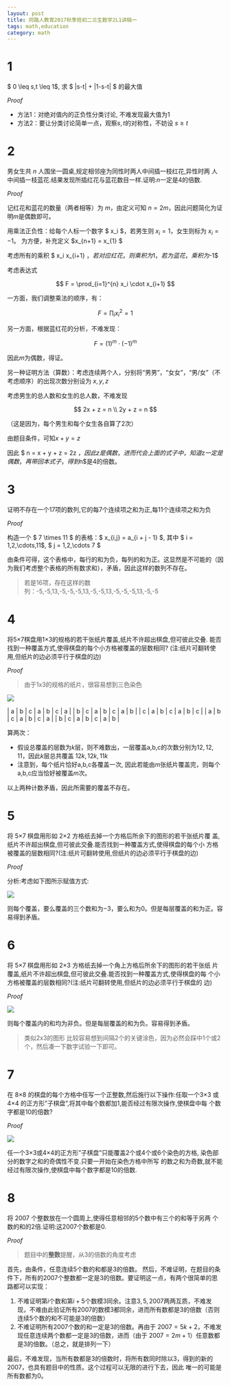 ```yaml
---
layout: post
title: 同路人教育2017秋季班初二兰生数学2L1讲稿一
tags: math,education
category: math
---
```


# 1

$ 0 \leq s,t \leq 1$, 求 $ \|s-t\| + \|1-s-t\| $ 的最大值

*Proof*

* 方法1：对绝对值内的正负性分类讨论, 不难发现最大值为$1$
* 方法2：要让分类讨论简单一点，观察$s,t$的对称性，不妨设 $s \geq t$

# 2

男女生共 $n$ 人围坐一圆桌,规定相邻座为同性时两人中间插一枝红花,异性时两
人中间插一枝蓝花.结果发现所插红花与蓝花数目一样.证明:$n$一定是4的倍数.

*Proof*

记红花和蓝花的数量（两者相等）为 $m$，由定义可知 $n = 2m$，因此问题简化为证明$m$是偶数即可。

用乘法正负性：给每个人标一个数字 $ x_i $，若男生则 $x_i = 1$，女生则标为 $x_i = -1$。
为方便，补充定义 $x_{n+1} = x_{1} $

考虑所有的乘积 $ x_i x_{i+1} $，若对应红花，则乘积为$1$，若为蓝花，乘积为$-1$

考虑表达式

$$
    F = \prod_{i=1}^{n} x_i \cdot x_{i+1}
$$
    
一方面，我们调整乘法的顺序，有：

$$ 
    F = \prod_i x_i^2 = 1
$$

另一方面，根据蓝红花的分析，不难发现：

$$
    F = (1)^{m} \cdot (-1)^{m}
$$

因此$m$为偶数，得证。

另一种证明方法（算数）：考虑连续两个人，分别将“男男”，“女女”，“男/女”（不考虑顺序）的出现次数分别设为 $x,y,z$

考虑男生的总人数和女生的总人数，不难发现

$$
    2x + z = n \\
    2y + z = n
$$

（这是因为，每个男生和每个女生各自算了2次）

由题目条件，可知$x+y = z$

因此 $ n = x + y + z = 2z $，因此z是偶数，进而代会上面的式子中，知道$z$一定是偶数，再带回本式子，得到$n$是4的倍数。

# 3

证明不存在一个17项的数列,它的每7个连续项之和为正,每11个连续项之和为负

*Proof*

构造一个 $ 7 \times 11 $ 的表格：$ x_{i,j} = a_{i + j - 1} $, 其中 $ i = 1,2,\cdots,11$,  $ j = 1,2,\cdots 7 $

由条件可得，这个表格中，每行的和为负，每列的和为正。这显然是不可能的（因为我们考虑整个表格的所有数求和），矛盾，因此这样的数列不存在。

> 若是16项，存在这样的数列：-5,-5,13,-5,-5,-5,13,-5,-5,13,-5,-5,-5,13,-5,-5

# 4

将5×7棋盘用1×3的规格的若干张纸片覆盖,纸片不许超出棋盘,但可彼此交叠. 能否找到一种覆盖方式,使得棋盘的每个小方格被覆盖的层数相同?
(注:纸片可翻转使用,但纸片的边必须平行于棋盘的边) 

*Proof*

> 由于1x3的规格的纸片，很容易想到三色染色

![](https://crsando.github.io/images/2024-10-18/4_1.png)

| a | b | c | a | b | c | a |
| b | c | a | b | c | a | b | 
| c | a | b | c | a | b | c | 
| a | b | c | a | b | c | a |
| b | c | a | b | c | a | b |

算两次：
* 假设总覆盖的层数为$k$层，则不难数出，一层覆盖a,b,c的次数分别为$12,12,11$，因此$k$层总共覆盖 $12k,12k,11k$
* 注意到，每个纸片恰好a,b,c各覆盖一次, 因此若能由$m$张纸片覆盖完，则每个a,b,c应当恰好被覆盖$m$次。

以上两种计数矛盾，因此所需要的覆盖不存在。

# 5

将 5×7 棋盘用形如 2×2 方格纸去掉一个方格后所余下的图形的若干张纸片覆
盖,纸片不许超出棋盘,但可彼此交叠.能否找到一种覆盖方式,使得棋盘的每个小
方格被覆盖的层数相同?(注:纸片可翻转使用,但纸片的边必须平行于棋盘的边) 

*Proof* 

分析:考虑如下图所示赋值方式:

![](https://crsando.github.io/images/2024-10-18/5_1.png)

则每个覆盖，要么覆盖的三个数和为$-3$，要么和为$0$。但是每层覆盖的和为正。容易得到矛盾。

# 6

将 5×7 棋盘用形如 2×3 方格纸去掉一个角上方格后所余下的图形的若干张纸
片覆盖,纸片不许超出棋盘,但可彼此交叠.能否找到一种覆盖方式,使得棋盘的每
个小方格被覆盖的层数相同?(注:纸片可翻转使用,但纸片的边必须平行于棋盘的
边) 

*Proof*

![](https://crsando.github.io/images/2024-10-18/6_1.png)

则每个覆盖内的和均为非负。但是每层覆盖的和为负。容易得到矛盾。

> 类似2x3的图形 比较容易想到间隔2个的关键涂色，因为必然会踩中1个或2个，然后凑一下数字试验一下即可。

# 7

在 8×8 的棋盘的每个方格中任写一个正整数,然后施行以下操作:任取一个3×3
或4×4 的正方形”子棋盘”,将其中每个数都加1,能否经过有限次操作,使棋盘中每
个数字都是10的倍数? 

*Proof*

![](https://crsando.github.io/images/2024-10-18/7_1.png)

任一个3×3或4×4的正方形”子棋盘”只能覆盖2个或4个或6个染色的方格,
染色部分的数字之和的奇偶性不变.只要一开始在染色方格中所写
的数之和为奇数,就不能经过有限次操作,使棋盘中每个数字都是10的倍数. 

# 8

将 2007 个整数放在一个圆周上,使得任意相邻的5个数中有三个的和等于另两
个数的和的2倍.证明:这2007个数都是0.

*Proof*

> 题目中的**整数**提醒，从3的倍数的角度考虑

首先，由条件，任意连续5个数的和都是3的倍数。
然后，不难证明，在题目的条件下，所有的2007个整数都一定是$3$的倍数。要证明这一点，有两个很简单的思路都可以实现：

1. 不难证明第$i$个数和第$i+5$个数模3同余。注意$3,5,2007$两两互质，不难发现，不难由此验证所有2007的数模3都同余，进而所有数都是3的倍数（否则连续5个数的和不可能是3的倍数）
2. 不难证明所有2007个数的和一定是3的倍数。再由于 $2007=5k+2$，不难发现任意连续两个数都一定是3的倍数，进而（由于 $2007=2m+1$）任意数都是3的倍数。（总之，就是排列一下）

最后，不难发现，当所有数都是3的倍数时，将所有数同时除以3，得到的新的2007，也具有题目中的性质。这个过程可以无限的进行下去，因此
唯一的可能是所有数都为0。